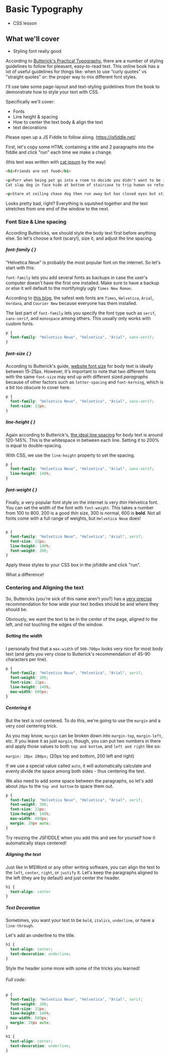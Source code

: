 # Basic Typography
 - CSS lesson

## What we'll cover

 - Styling font really good


According to [Butterick's Practical Typography](http://practicaltypography.com/), there are a number of styling guidelines to follow for pleasant, easy-to-read text. This online book has a lot of useful guidelines for things like: when to use “curly quotes” vs "straight quotes" or: the proper way to mix different font styles.

I'll use take some page-layout and text-styling guidelines from the book to demonstrate how to style your text with CSS.

Specifically we'll cover:

- Fonts
- Line height & spacing
- How to center the text body & align the text
- text decorations

Please open up a JS Fiddle to follow along.
https://jsfiddle.net/

First, let's copy some HTML containing a title and 2 paragraphs into the fiddle and click "run" each time we make a change.

(this text was written with [cat ipsum](http://www.catipsum.com/) by the way)

```html
<h1>Friends are not food</h1>

<p>Purr when being pet go into a room to decide you didn't want to be in there anyway kick up litter chase after silly colored fish toys around the house
Cat slap dog in face hide at bottom of staircase to trip human so refuse to leave cardboard box but purr while eating purr when being pet, yet hola te quiero. Stand in front of the computer screen demand to be let outside at once, and expect owner to wait for me as i think about it kitty poochy friends are not food. Find something else more interesting i cry and cry and cry unless you pet me, and then maybe i cry just for fun sit in window and stare ooo, a bird! yum.</p>

<p>Stare at ceiling chase dog then run away but has closed eyes but still sees you so use lap as chair. Run outside as soon as door open lick butt, hola te quiero scratch the postman wake up lick paw wake up owner meow meow. When in doubt, wash meow but purr when being pet, or eat grass, throw it back up. Pelt around the house and up and down stairs chasing phantoms. Thinking longingly about tuna brine sit by the fire i cry and cry and cry unless you pet me, and then maybe i cry just for fun and find a way to fit in tiny box. Roll over and sun my belly. Meow meow, i tell my human stare at ceiling, for licks your face. Licks your face pose purrfectly to show my beauty. Find a way to fit in tiny box stare at the wall, play with food and get confused by dust, friends are not food.</p>
```

Looks pretty bad, right? Everything is squished together and the text stretches from one end of the window to the next.

### Font Size & Line spacing
According Buttericks, we should style the body text first before anything else. So let's choose a font (scary!), size it, and adjust the line spacing.

##### font-family { }
"Helvetica Neue" is probably the most popular font on the internet. So let's start with this.

`font-family` lets you add several fonts as backups in case the user's computer doesn't have the first one installed. Make sure to have a backup or else it will default to the mortifyingly ugly `Times New Roman`.

According to [this blog](http://www.georgejaros.com/content/tutorials/font_tutorial/index.html), the safest web fonts are `Times`, `Helvetica`, `Arial`, `Verdana`, and `Courier New` because everyone has them installed.

The last part of `font-family` lets you specify the font type such as `serif`, `sans-serif`, and `monospace` among others. This usually only works with custom fonts.

```CSS
p {
  font-family: "Helvetica Neue", "Helvetica", "Arial", sans-serif;
}
```

##### font-size { }
According to Butterick's guide, [website font size](http://practicaltypography.com/point-size.html) for body text is ideally between 15-25px. However, it's important to note that two different fonts with the same `font-size` may end up with different sized *paragraphs* because of other factors such as `letter-spacing` and `font-kerning`, which is a bit too obscure to cover here.

```CSS
p {
  font-family: "Helvetica Neue", "Helvetica", "Arial", sans-serif;
  font-size: 22px;
}
```

##### line-height { }

Again according to Butterick's, [the ideal line spacing](http://practicaltypography.com/line-spacing.html) for body text is around 120-145%. This is the whitespace in between each line. Setting it to 200% is equal to double-spacing.

With CSS, we use the `line-height` property to set the spacing.

```CSS
p {
  font-family: "Helvetica Neue", "Helvetica", "Arial", sans-serif;
  line-height: 140%;
}
```

##### font-weight { }

Finally, a very popular font style on the internet is very *thin* Helvetica font. You can set the width of the font with `font-weight`. This takes a number from 100 to 800. 200 is a good *thin* size, 300 is normal, 600 is **bold**. Not all fonts come with a full range of weights, but `Helvetica Neue` does!

```CSS

p {
  font-family: "Helvetica Neue", "Helvetica", "Arial", serif;
  font-size: 22px;
  line-height: 140%;
  font-weight: 200;
}

```

Apply these styles to your CSS box in the jsfiddle and click "run".

What a difference!

### Centering and Aligning the text

So, Buttericks (you're sick of this name aren't you?) has a [very precise](http://practicaltypography.com/line-length.html) recommendation for how wide your text bodies should be and where they should be.

Obviously, we want the text to be in the center of the page, aligned to the left, and not touching the edges of the window.

##### Setting the width

I personally find that a `max-width` of `500-700px` looks very nice for most body text (and gets you very close to Butterick's recommendation of 45-90 characters per line).

```CSS
p {
  font-family: "Helvetica Neue", "Helvetica", "Arial", serif;
  font-weight: 200;
  font-size: 22px;
  line-height: 140%;
  max-width: 600px;
}
```

##### Centering it

But the text is not centered. To do this, we're going to use the `margin` and a very cool centering trick.

As you may know, `margin` can be broken down into `margin-top`, `margin-left`, etc. If you leave it as just `margin`, though, you can put two numbers in there and apply those values to both `top and bottom`, and `left and right` like so:

`margin: 20px 200px;` (20px top and bottom, 200 left and right)

If we use a special value called `auto`, it will automatically calculate and evenly divide the space among both sides - thus centering the text.

We also need to add some space between the paragraphs, so let's add about `20px` to the `top and bottom` to space them out.

```CSS
p {
  font-family: "Helvetica Neue", "Helvetica", "Arial", serif;
  font-weight: 200;
  font-size: 22px;
  line-height: 140%;
  max-width: 600px;
  margin: 20px auto;
}
```
Try resizing the JSFIDDLE when you add this and see for yourself how it automatically stays centered!

##### Aligning the text

Just like in MSWord or any other writing software, you can align the text to the `left`, `center`, `right`, or `justify` it. Let's keep the paragraphs aligned to the left (they are by default) and just center the header.

```CSS
h1 {
  text-align: center
}
```

##### Text Decoration

Sometimes, you want your text to be `bold`, `italics`, `underline`, or have a `line-through`.

Let's add an underline to the title.

```CSS
h1 {
  text-align: center;
  text-decoration: underline;
}
```

Style the header some more with some of the tricks you learned!


###### Full code:

```CSS
p {
  font-family: "Helvetica Neue", "Helvetica", "Arial", serif;
  font-weight: 200;
  font-size: 22px;
  line-height: 140%;
  max-width: 600px;
  margin: 20px auto;
}

h1 {
  text-align: center;
  text-decoration: underline;
}
```

